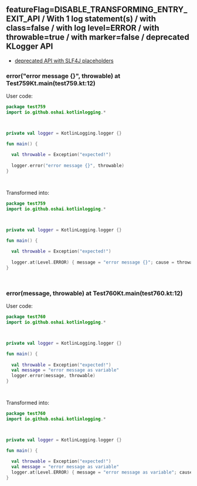 ## featureFlag=DISABLE_TRANSFORMING_ENTRY_EXIT_API / With 1 log statement(s) / with class=false / with log level=ERROR / with throwable=true / with marker=false / deprecated KLogger API

* [deprecated API with SLF4J placeholders](deprecated-slf4j-placeholders.md)

###  error("error message {}", throwable) at Test759Kt.main(test759.kt:12)

User code:
```kotlin
package test759
import io.github.oshai.kotlinlogging.*



private val logger = KotlinLogging.logger {}

fun main() {
  
  val throwable = Exception("expected!")
  
  logger.error("error message {}", throwable)
}




```
  
Transformed into:
```kotlin
package test759
import io.github.oshai.kotlinlogging.*



private val logger = KotlinLogging.logger {}

fun main() {
  
  val throwable = Exception("expected!")
  
  logger.at(Level.ERROR) { message = "error message {}"; cause = throwable; internalCompilerData = KLoggingEventBuilder.InternalCompilerData(messageTemplate = ""error message {}"", className = "test759.Test759Kt", methodName = "main", fileName = "test759.kt", lineNumber = 12)
}




```

###  error(message, throwable) at Test760Kt.main(test760.kt:12)

User code:
```kotlin
package test760
import io.github.oshai.kotlinlogging.*



private val logger = KotlinLogging.logger {}

fun main() {
  
  val throwable = Exception("expected!")
  val message = "error message as variable"
  logger.error(message, throwable)
}




```
  
Transformed into:
```kotlin
package test760
import io.github.oshai.kotlinlogging.*



private val logger = KotlinLogging.logger {}

fun main() {
  
  val throwable = Exception("expected!")
  val message = "error message as variable"
  logger.at(Level.ERROR) { message = "error message as variable"; cause = throwable; internalCompilerData = KLoggingEventBuilder.InternalCompilerData(messageTemplate = "message", className = "test760.Test760Kt", methodName = "main", fileName = "test760.kt", lineNumber = 12)
}




```
